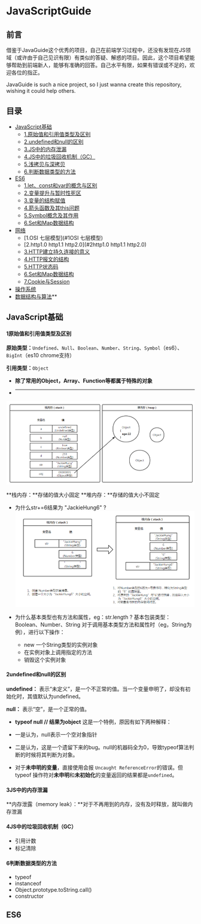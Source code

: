 # JavaScriptGuide
## 前言
借鉴于JavaGuide这个优秀的项目，自己在前端学习过程中，还没有发现在JS领域（或许由于自己见识有限）有类似的答疑、解惑的项目。因此，这个项目希望能够帮助到前端新人，能够有准确的回答。自己水平有限，如果有错误或不足的，欢迎各位的指正。

JavaGuide is such a nice project, so I just wanna create this repository, wishing it could help others.

## 目录

- [JavaScript基础](#javascript基础)
     - [1.原始值和引用值类型及区别](#1原始值和引用值类型及区别)
     - [2.undefined和null的区别](#2undefined和null的区别)
     - [3.JS中的内存泄漏](#3内存泄漏)
     - [4.JS中的垃圾回收机制（GC）](#4JS中的垃圾回收机制（GC）)
     - [5.浅拷贝与深拷贝](#5浅拷贝与深拷贝)
     - [6.判断数据类型的方法](#6判断数据类型的方法)
- [ES6](#es6)
     - [1.let、const和var的概念与区别](#1let、const和var的概念与区别)
     - [2.变量提升与暂时性死区](#2变量提升与暂时性死区)
     - [3.变量的结构赋值](#3变量的结构赋值)
     - [4.箭头函数及其this问题](#4箭头函数及其this问题)
     - [5.Symbol概念及其作用](#5Symbol概念及其作用)
     - [6.Set和Map数据结构](#6Set和Map数据结构)
- [网络](#网络)
     - [1.OSI 七层模型](#1OSI 七层模型)
     - [2.http1.0 http1.1 http2.0](#2http1.0 http1.1 http2.0)
     - [3.HTTP建立持久连接的意义](#3HTTP建立持久连接的意义)
     - [4.HTTP报文的结构](#4HTTP报文的结构)
     - [5.HTTP状态码](#5HTTP状态码)
     - [6.Set和Map数据结构](#6Set和Map数据结构)
     - [7.Cookie与Session](#7Cookie与Session) 
- [操作系统](#操作系统)
- [数据结构与算法](#数据结构与算法)**


## JavaScript基础

#### 1原始值和引用值类型及区别

**原始类型：**`Undefined`、`Null`、`Boolean`、`Number`、`String`、`Symbol`（es6）、`BigInt`（es10 chrome支持）


**引用类型：**`Object`

- **除了常用的Object，Array、Function等都属于特殊的对象**
- ** **

![Alt text](./pictures/1593091870011.png)

**栈内存：**存储的值大小固定
**堆内存：**存储的值大小不固定
- 为什么str+=6结果为 "JackieHung6" ?
![Alt text](./pictures/1593094167516.png)

- 为什么基本类型也有方法和属性，eg：str.length ?
基本包装类型：Boolean、Number、String
对于调用基本类型方法和属性时（eg，String为例），进行以下操作：
	- new 一个String类型的实例对象
	- 在实例对象上调用指定的方法
	- 销毁这个实例对象

#### 2undefined和null的区别

**undefined：**
表示“未定义”，是一个不正常的值。当一个变量申明了，却没有初始化时，其值默认为undefined。

**null：**
表示“空”，是一个正常的值。

- **typeof null  // 结果为object** 这是一个特例，原因有如下两种解释：
 - 一是认为，null表示一个空对象指针
 - 二是认为，这是一个遗留下来的bug。null的机器码全为0，导致typeof算法判断的时候将其判断为对象。

-  对于**未申明的变量**，直接使用会报 `Uncaught ReferenceError`的错误。但typeof 操作符对**未申明**和**未初始化**的变量返回的结果都是`undefined`。
#### 3JS中的内存泄漏
**内存泄露（memory leak）：**对于不再用到的内存，没有及时释放，就叫做内存泄漏

#### 4JS中的垃圾回收机制（GC）

- 引用计数
- 标记清除


#### 6判断数据类型的方法
- typeof
- instanceof
- Object.prototype.toString.call()
- constructor

## ES6
